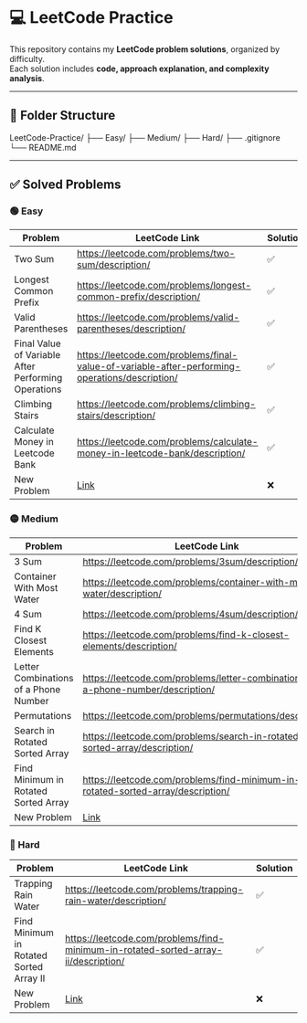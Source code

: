 # 💻 LeetCode Practice

This repository contains my **LeetCode problem solutions**, organized by difficulty.  
Each solution includes **code, approach explanation, and complexity analysis**.

---

## 📁 Folder Structure

LeetCode-Practice/
├── Easy/
├── Medium/
├── Hard/
├── .gitignore
└── README.md

---

## ✅ Solved Problems

### 🟢 Easy

| Problem | LeetCode Link | Solution |
|---------|---------------|----------|
| Two Sum | https://leetcode.com/problems/two-sum/description/ | ✅ |
| Longest Common Prefix | https://leetcode.com/problems/longest-common-prefix/description/ | ✅ |
| Valid Parentheses | https://leetcode.com/problems/valid-parentheses/description/ | ✅ |
| Final Value of Variable After Performing Operations | https://leetcode.com/problems/final-value-of-variable-after-performing-operations/description/ | ✅ |
| Climbing Stairs | https://leetcode.com/problems/climbing-stairs/description/ | ✅ |
| Calculate Money in Leetcode Bank | https://leetcode.com/problems/calculate-money-in-leetcode-bank/description/ | ✅ |
| New Problem | [Link]() | ❌ |

### 🟡 Medium

| Problem | LeetCode Link | Solution |
|---------|---------------|----------|
| 3 Sum | https://leetcode.com/problems/3sum/description/ | ✅ |
| Container With Most Water | https://leetcode.com/problems/container-with-most-water/description/ | ✅ |
| 4 Sum | https://leetcode.com/problems/4sum/description/ | ✅ |
| Find K Closest Elements | https://leetcode.com/problems/find-k-closest-elements/description/ | ✅ |
| Letter Combinations of a Phone Number | https://leetcode.com/problems/letter-combinations-of-a-phone-number/description/ | ✅ |
| Permutations | https://leetcode.com/problems/permutations/description/ | ✅ |
| Search in Rotated Sorted Array | https://leetcode.com/problems/search-in-rotated-sorted-array/description/ | ✅ |
| Find Minimum in Rotated Sorted Array | https://leetcode.com/problems/find-minimum-in-rotated-sorted-array/description/ | ✅ |
| New Problem | [Link]() | ❌ |

### 🔴 Hard

| Problem | LeetCode Link | Solution |
|---------|---------------|----------|
| Trapping Rain Water | https://leetcode.com/problems/trapping-rain-water/description/ | ✅ |
| Find Minimum in Rotated Sorted Array II | https://leetcode.com/problems/find-minimum-in-rotated-sorted-array-ii/description/ | ✅ |
| New Problem | [Link]() | ❌ |

